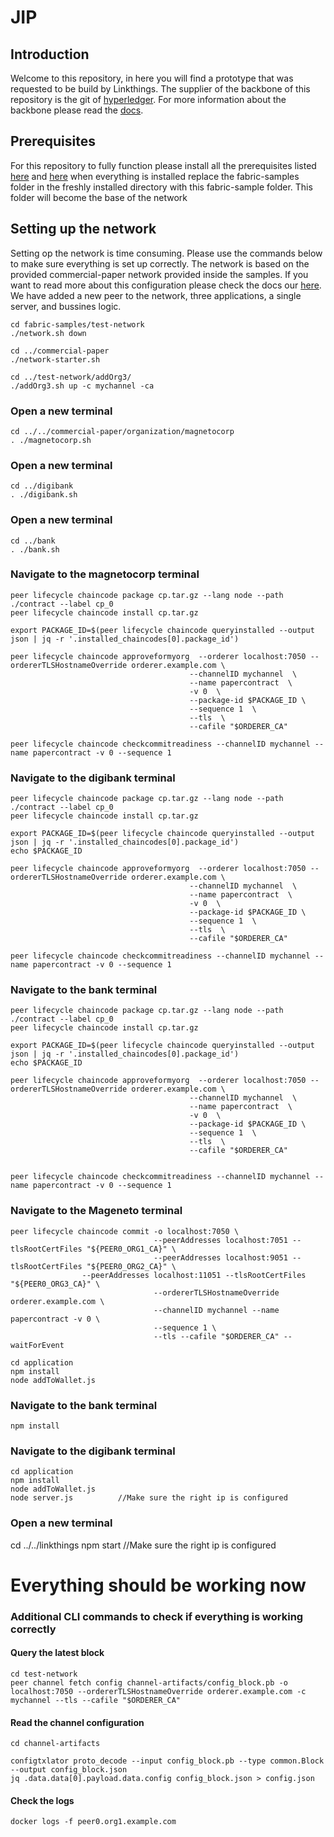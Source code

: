 # JIP
## Introduction
Welcome to this repository, in here you will find a prototype that was requested to be build by Linkthings. The supplier of the backbone of this repository is the git of [hyperledger](https://github.com/hyperledger/fabric-samples). For more information about the backbone please read the [docs](https://hyperledger-fabric.readthedocs.io/en/latest/).  <br>

## Prerequisites
For this repository to fully function please install all the prerequisites listed [here](https://hyperledger-fabric.readthedocs.io/en/latest/prereqs.html) and [here](https://hyperledger-fabric.readthedocs.io/en/latest/prereqs.html) when everything is installed replace the fabric-samples folder in the freshly installed directory with this fabric-sample folder. This folder will become the base of the network <br>

## Setting up the network
Setting op the network is time consuming. Please use the commands below to make sure everything is set up correctly. The network is based on the provided commercial-paper network provided inside the samples. If you want to read more about this configuration please check the docs our [here](https://github.com/hyperledger/fabric-samples/tree/main/commercial-paper). We have added a new peer to the network, three applications, a single server, and bussines logic.


    cd fabric-samples/test-network
    ./network.sh down

    cd ../commercial-paper
    ./network-starter.sh

    cd ../test-network/addOrg3/
    ./addOrg3.sh up -c mychannel -ca

### Open a new terminal
    cd ../../commercial-paper/organization/magnetocorp
    . ./magnetocorp.sh

### Open a new terminal
    cd ../digibank
    . ./digibank.sh

### Open a new terminal
    cd ../bank
    . ./bank.sh 


### Navigate to the magnetocorp terminal 

    peer lifecycle chaincode package cp.tar.gz --lang node --path ./contract --label cp_0
    peer lifecycle chaincode install cp.tar.gz

    export PACKAGE_ID=$(peer lifecycle chaincode queryinstalled --output json | jq -r '.installed_chaincodes[0].package_id')

    peer lifecycle chaincode approveformyorg  --orderer localhost:7050 --ordererTLSHostnameOverride orderer.example.com \
                                            --channelID mychannel  \
                                            --name papercontract  \
                                            -v 0  \
                                            --package-id $PACKAGE_ID \
                                            --sequence 1  \
                                            --tls  \
                                            --cafile "$ORDERER_CA"

    peer lifecycle chaincode checkcommitreadiness --channelID mychannel --name papercontract -v 0 --sequence 1
### Navigate to the digibank terminal 

    peer lifecycle chaincode package cp.tar.gz --lang node --path ./contract --label cp_0
    peer lifecycle chaincode install cp.tar.gz

    export PACKAGE_ID=$(peer lifecycle chaincode queryinstalled --output json | jq -r '.installed_chaincodes[0].package_id')
    echo $PACKAGE_ID

    peer lifecycle chaincode approveformyorg  --orderer localhost:7050 --ordererTLSHostnameOverride orderer.example.com \
                                            --channelID mychannel  \
                                            --name papercontract  \
                                            -v 0  \
                                            --package-id $PACKAGE_ID \
                                            --sequence 1  \
                                            --tls  \
                                            --cafile "$ORDERER_CA"

    peer lifecycle chaincode checkcommitreadiness --channelID mychannel --name papercontract -v 0 --sequence 1
### Navigate to the bank terminal 

    peer lifecycle chaincode package cp.tar.gz --lang node --path ./contract --label cp_0
    peer lifecycle chaincode install cp.tar.gz

    export PACKAGE_ID=$(peer lifecycle chaincode queryinstalled --output json | jq -r '.installed_chaincodes[0].package_id')
    echo $PACKAGE_ID

    peer lifecycle chaincode approveformyorg  --orderer localhost:7050 --ordererTLSHostnameOverride orderer.example.com \
                                            --channelID mychannel  \
                                            --name papercontract  \
                                            -v 0  \
                                            --package-id $PACKAGE_ID \
                                            --sequence 1  \
                                            --tls  \
                                            --cafile "$ORDERER_CA"


    peer lifecycle chaincode checkcommitreadiness --channelID mychannel --name papercontract -v 0 --sequence 1

### Navigate to the Mageneto terminal 

    peer lifecycle chaincode commit -o localhost:7050 \
                                    --peerAddresses localhost:7051 --tlsRootCertFiles "${PEER0_ORG1_CA}" \
                                    --peerAddresses localhost:9051 --tlsRootCertFiles "${PEER0_ORG2_CA}" \
                    --peerAddresses localhost:11051 --tlsRootCertFiles "${PEER0_ORG3_CA}" \
                                    --ordererTLSHostnameOverride orderer.example.com \
                                    --channelID mychannel --name papercontract -v 0 \
                                    --sequence 1 \
                                    --tls --cafile "$ORDERER_CA" --waitForEvent

    cd application
    npm install
    node addToWallet.js



### Navigate to the bank terminal 

    npm install


### Navigate to the digibank terminal  
    cd application
    npm install
    node addToWallet.js
    node server.js          //Make sure the right ip is configured

### Open a new terminal
cd ../../linkthings
npm start                   //Make sure the right ip is configured


<h1>Everything should be working now</h1>

### Additional CLI commands to check if everything is working correctly

#### Query the latest block
    cd test-network
    peer channel fetch config channel-artifacts/config_block.pb -o localhost:7050 --ordererTLSHostnameOverride orderer.example.com -c mychannel --tls --cafile "$ORDERER_CA"



#### Read the channel configuration
    cd channel-artifacts

    configtxlator proto_decode --input config_block.pb --type common.Block --output config_block.json
    jq .data.data[0].payload.data.config config_block.json > config.json



#### Check the logs 
    docker logs -f peer0.org1.example.com









